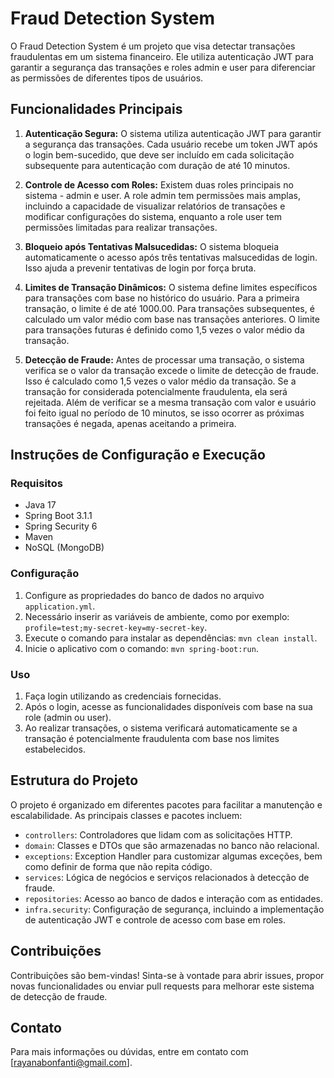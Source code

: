 # Fraud Detection System

O Fraud Detection System é um projeto que visa detectar transações fraudulentas em um sistema financeiro. Ele utiliza autenticação JWT para garantir a segurança das transações e roles admin e user para diferenciar as permissões de diferentes tipos de usuários.

## Funcionalidades Principais

1. **Autenticação Segura:** O sistema utiliza autenticação JWT para garantir a segurança das transações. Cada usuário recebe um token JWT após o login bem-sucedido, que deve ser incluído em cada solicitação subsequente para autenticação com duração de até 10 minutos.

2. **Controle de Acesso com Roles:** Existem duas roles principais no sistema - admin e user. A role admin tem permissões mais amplas, incluindo a capacidade de visualizar relatórios de transações e modificar configurações do sistema, enquanto a role user tem permissões limitadas para realizar transações.

3. **Bloqueio após Tentativas Malsucedidas:** O sistema bloqueia automaticamente o acesso após três tentativas malsucedidas de login. Isso ajuda a prevenir tentativas de login por força bruta.

4. **Limites de Transação Dinâmicos:** O sistema define limites específicos para transações com base no histórico do usuário. Para a primeira transação, o limite é de até 1000.00. Para transações subsequentes, é calculado um valor médio com base nas transações anteriores. O limite para transações futuras é definido como 1,5 vezes o valor médio da transação.

5. **Detecção de Fraude:** Antes de processar uma transação, o sistema verifica se o valor da transação excede o limite de detecção de fraude. Isso é calculado como 1,5 vezes o valor médio da transação. Se a transação for considerada potencialmente fraudulenta, ela será rejeitada. Além de verificar se a mesma transação com valor e usuário foi feito igual no período de 10 minutos, se isso ocorrer as próximas transações é negada, apenas aceitando a primeira.

## Instruções de Configuração e Execução

### Requisitos

- Java 17
- Spring Boot 3.1.1
- Spring Security 6
- Maven
- NoSQL (MongoDB)

### Configuração

1. Configure as propriedades do banco de dados no arquivo `application.yml`.
2. Necessário inserir as variáveis de ambiente, como por exemplo: `profile=test;my-secret-key=my-secret-key`. 
2. Execute o comando para instalar as dependências: `mvn clean install`.
3. Inicie o aplicativo com o comando: `mvn spring-boot:run`.

### Uso

1. Faça login utilizando as credenciais fornecidas.
2. Após o login, acesse as funcionalidades disponíveis com base na sua role (admin ou user).
3. Ao realizar transações, o sistema verificará automaticamente se a transação é potencialmente fraudulenta com base nos limites estabelecidos.

## Estrutura do Projeto

O projeto é organizado em diferentes pacotes para facilitar a manutenção e escalabilidade. As principais classes e pacotes incluem:

- `controllers`: Controladores que lidam com as solicitações HTTP.
- `domain`: Classes e DTOs que são armazenadas no banco não relacional.
- `exceptions`: Exception Handler para customizar algumas exceções, bem como definir de forma que não repita código.
- `services`: Lógica de negócios e serviços relacionados à detecção de fraude.
- `repositories`: Acesso ao banco de dados e interação com as entidades.
- `infra.security`: Configuração de segurança, incluindo a implementação de autenticação JWT e controle de acesso com base em roles.

## Contribuições

Contribuições são bem-vindas! Sinta-se à vontade para abrir issues, propor novas funcionalidades ou enviar pull requests para melhorar este sistema de detecção de fraude.

## Contato

Para mais informações ou dúvidas, entre em contato com [rayanabonfanti@gmail.com].
